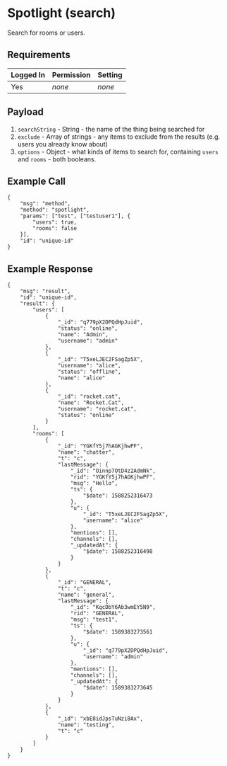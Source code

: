 # Spotlight \(search\)

Search for rooms or users.

## Requirements

| Logged In | Permission | Setting |
| :--- | :--- | :--- |
| Yes | _none_ | _none_ |

## Payload

1. `searchString` - String - the name of the thing being searched for
2. `exclude` - Array of strings - any items to exclude from the results \(e.g. users you already know about\)
3. `options` - Object - what kinds of items to search for, containing `users` and `rooms` - both booleans.

## Example Call

```text
{
    "msg": "method",
    "method": "spotlight",
    "params": ["test", ["testuser1"], {
        "users": true,
        "rooms": false
    }],
    "id": "unique-id"
}
```

## Example Response

```text
{
    "msg": "result",
    "id": "unique-id",
    "result": {
        "users": [
            {
                "_id": "q779pX2DPQdHpJuid",
                "status": "online",
                "name": "Admin",
                "username": "admin"
            },
            {
                "_id": "T5xeLJEC2FSagZp5X",
                "username": "alice",
                "status": "offline",
                "name": "alice"
            },
            {
                "_id": "rocket.cat",
                "name": "Rocket.Cat",
                "username": "rocket.cat",
                "status": "online"
            }
        ],
        "rooms": [
            {
                "_id": "YGKfY5j7hAGKjhwPF",
                "name": "chatter",
                "t": "c",
                "lastMessage": {
                    "_id": "Oinnp7OtD4z2AdmNk",
                    "rid": "YGKfY5j7hAGKjhwPF",
                    "msg": "Hello",
                    "ts": {
                        "$date": 1588252316473
                    },
                    "u": {
                        "_id": "T5xeLJEC2FSagZp5X",
                        "username": "alice"
                    },
                    "mentions": [],
                    "channels": [],
                    "_updatedAt": {
                        "$date": 1588252316498
                    }
                }
            },
            {
                "_id": "GENERAL",
                "t": "c",
                "name": "general",
                "lastMessage": {
                    "_id": "KqcDbY6Ab3wmEY5N9",
                    "rid": "GENERAL",
                    "msg": "test1",
                    "ts": {
                        "$date": 1589383273561
                    },
                    "u": {
                        "_id": "q779pX2DPQdHpJuid",
                        "username": "admin"
                    },
                    "mentions": [],
                    "channels": [],
                    "_updatedAt": {
                        "$date": 1589383273645
                    }
                }
            },
            {
                "_id": "xbE8idJpsTuNzi8Ax",
                "name": "testing",
                "t": "c"
            }
        ]
    }
}
```

